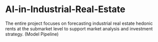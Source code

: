 # AI-in-Industrial-Real-Estate
The entire project focuses on forecasting industrial real estate hedonic rents at the submarket level to support market analysis and investment strategy. (Model Pipeline)
